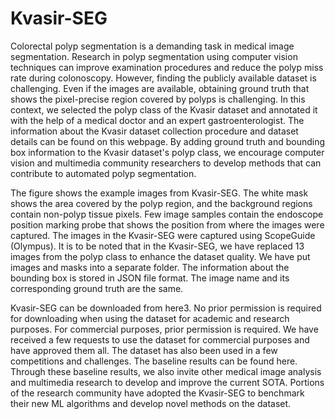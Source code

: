 # Kvasir-SEG

Colorectal polyp segmentation is a demanding task in medical image segmentation. Research in polyp segmentation using computer vision techniques can improve examination procedures and reduce the polyp miss rate during colonoscopy. However, finding the publicly available dataset is challenging. Even if the images are available, obtaining ground truth that shows the pixel-precise region covered by polyps is challenging. In this context, we selected the polyp class of the Kvasir dataset and annotated it with the help of a medical doctor and an expert gastroenterologist. The information about the Kvasir dataset collection procedure and dataset details can be found on this webpage. By adding ground truth and bounding box information to the Kvasir dataset's polyp class, we encourage computer vision and multimedia community researchers to develop methods that can contribute to automated polyp segmentation. 




The figure shows the example images from Kvasir-SEG. The white mask shows the area covered by the polyp region, and the background regions contain non-polyp tissue pixels. Few image samples contain the endoscope position marking probe that shows the position from where the images were captured. The images in the Kvasir-SEG were captured using ScopeGuide (Olympus). It is to be noted that in the Kvasir-SEG, we have replaced 13 images from the polyp class to enhance the dataset quality. We have put images and masks into a separate folder. The information about the bounding box is stored in JSON file format. The image name and its corresponding ground truth are the same.

Kvasir-SEG can be downloaded from here3. No prior permission is required for downloading when using the dataset for academic and research purposes. For commercial purposes, prior permission is required. We have received a few requests to use the dataset for commercial purposes and have approved them all. The dataset has also been used in a few competitions and challenges. The baseline results can be found here. Through these baseline results, we also invite other medical image analysis and multimedia research to develop and improve the current SOTA. Portions of the research community have adopted the Kvasir-SEG to benchmark their new ML algorithms and develop novel methods on the dataset.
